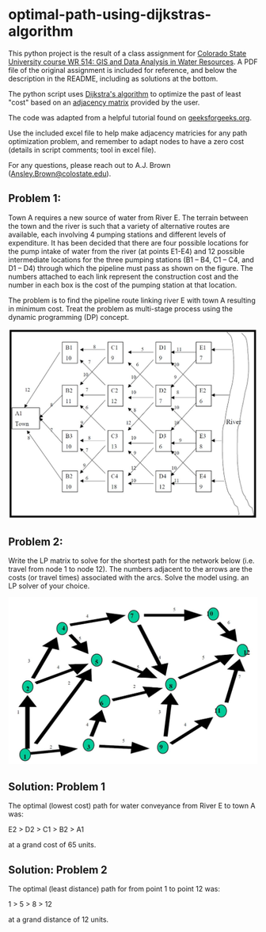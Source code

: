 # optimal-path-using-dijkstras-algorithm
 This python project is the result of a class assignment for [Colorado State 
 University course WR 514:  GIS and Data Analysis in Water Resources](https://www.online.colostate.edu/courses/WR/WR514.dot).  A PDF file of the original assignment is included for reference, and below the description in the README, including as solutions at the bottom.

 The python script uses [Dijkstra's algorithm](https://en.wikipedia.org/wiki/Dijkstra%27s_algorithm)
 to optimize the past of least "cost" based on an [adjacency matrix](https://people.revoledu.com/kardi/tutorial/GraphTheory/Adjacency-Matrix.html#:~:text=Adjacency%20Matrix%20of%20a%20Graph&text=To%20fill%20the%20adjacency%20matrix,this%20number%20as%20matrix%20element.&text=The%20matrix%20to%20represent%20a,way%20is%20called%20Adjacency%20matrix%20.) 
 provided by the user.

 The code was adapted from a helpful tutorial found on [geeksforgeeks.org](https://www.geeksforgeeks.org/printing-paths-dijkstras-shortest-path-algorithm/).

Use the included excel file to help make adjacency matricies for any path optimization problem, and remember to adapt nodes to have a zero cost (details in script comments; tool in excel file).

For any questions, please reach out to A.J. Brown (Ansley.Brown@colostate.edu).

 ## Problem 1:

Town A requires a new source of water from River E. The terrain between the town and the river is such that a variety of alternative routes are available, each involving 4 pumping stations and different levels of expenditure. It has been decided that there are four possible locations for the pump intake of water from the river (at points E1-E4) and 12 possible intermediate locations for the three pumping stations (B1 – B4, C1 – C4, and D1 – D4) through which the pipeline must pass as shown on the figure. The numbers attached to each link represent the construction cost and the number in each box is the cost of the pumping station at that location.

The problem is to find the pipeline route linking river E with town A resulting in minimum cost. Treat the problem as multi-stage process using the dynamic programming (DP) concept.

![](https://github.com/ansleybrown1337/optimal-path-using-dijkstras-algorithm/blob/main/images/problem1.JPG?raw=true)

## Problem 2:
Write the LP matrix to solve for the shortest path for the network below (i.e. travel from node 1 to node 12). The numbers adjacent to the arrows are the costs (or travel times) associated with the arcs. Solve the model using. an LP solver of your choice.

![](https://github.com/ansleybrown1337/optimal-path-using-dijkstras-algorithm/blob/main/images/problem2.JPG?raw=true)

## Solution: Problem 1
The optimal (lowest cost) path for water conveyance from River E to town A was: 

E2 > D2 > C1 > B2 > A1

at a grand cost of 65 units.

## Solution: Problem 2
The optimal (least distance) path for from point 1 to point 12 was: 

1 > 5 > 8 > 12 

at a grand distance of 12 units.
